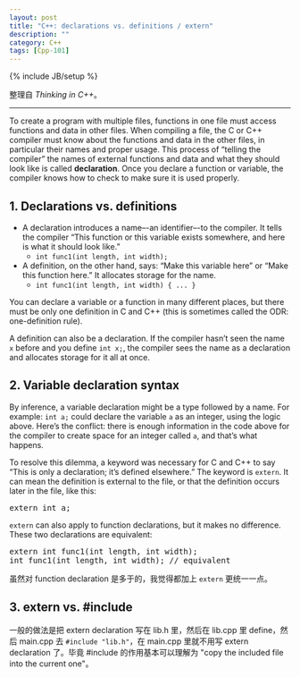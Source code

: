 ```yaml
---
layout: post
title: "C++: declarations vs. definitions / extern"
description: ""
category: C++
tags: [Cpp-101]
---
```

{% include JB/setup %}

整理自 _Thinking in C++_。

-----

To create a program with multiple files, functions in one file must access functions and data in other files. When compiling a file, the C or C++ compiler must know about the functions and data in the other files, in particular their names and proper usage. This process of “telling the compiler” the names of external functions and data and what they should look like is called **declaration**. Once you declare a function or variable, the compiler knows how to check to make sure it is used properly.

## 1. Declarations vs. definitions

* A declaration introduces a name–-an identifier–-to the compiler. It tells the compiler “This function or this variable exists somewhere, and here is what it should look like.” 
	* `int func1(int length, int width);`
* A definition, on the other hand, says: “Make this variable here” or “Make this function here.” It allocates storage for the name.
	* `int func1(int length, int width) { ... }`

You can declare a variable or a function in many different places, but there must be only one definition in C and C++ (this is sometimes called the ODR: one-definition rule).

A definition can also be a declaration. If the compiler hasn’t seen the name `x` before and you define `int x;`, the compiler sees the name as a declaration and allocates storage for it all at once.

## 2. Variable declaration syntax

By inference, a variable declaration might be a type followed by a name. For example: `int a;` could declare the variable `a` as an integer, using the logic above. Here’s the conflict: there is enough information in the code above for the compiler to create space for an integer called `a`, and that’s what happens. 

To resolve this dilemma, a keyword was necessary for C and C++ to say “This is only a declaration; it’s defined elsewhere.” The keyword is `extern`. It can mean the definition is external to the file, or that the definition occurs later in the file, like this:

<pre class="prettyprint linenums">
extern int a;
</pre>
	
`extern` can also apply to function declarations, but it makes no difference. These two declarations are equivalent:

<pre class="prettyprint linenums">
extern int func1(int length, int width);
int func1(int length, int width); // equivalent
</pre>
	
虽然对 function declaration 是多于的，我觉得都加上 `extern` 更统一一点。

## 3. extern vs. #include

一般的做法是把 extern declaration 写在 lib.h 里，然后在 lib.cpp 里 define，然后 main.cpp 去 `#include "lib.h"`，在 main.cpp 里就不用写 extern declaration 了。毕竟 #include 的作用基本可以理解为 "copy the included file into the current one"。